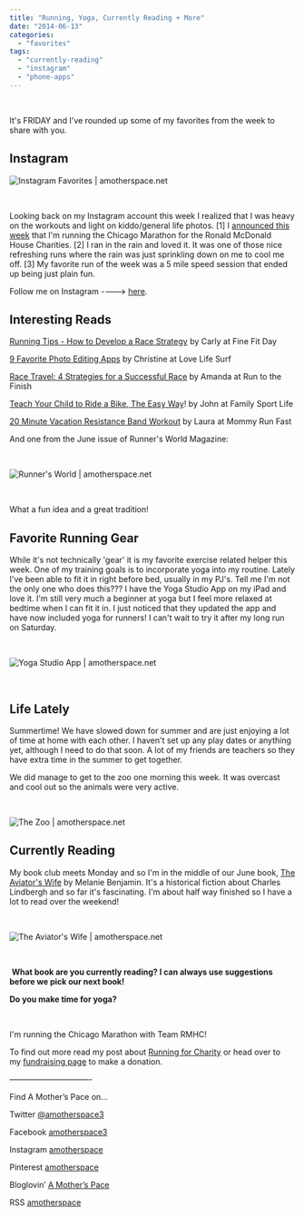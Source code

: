 ```yaml
---
title: "Running, Yoga, Currently Reading + More"
date: "2014-06-13"
categories: 
  - "favorites"
tags: 
  - "currently-reading"
  - "instagram"
  - "phone-apps"
---
```


 

It's FRIDAY and I've rounded up some of my favorites from the week to share with you.

## Instagram

![Instagram Favorites | amotherspace.net](images/instagramjun13-1024x1024.jpg)

 

Looking back on my Instagram account this week I realized that I was heavy on the workouts and light on kiddo/general life photos. \[1\] I [announced this week](http://amotherspace.net/2014/06/the-chicago-marathon-running-for-charity/) that I'm running the Chicago Marathon for the Ronald McDonald House Charities. \[2\] I ran in the rain and loved it. It was one of those nice refreshing runs where the rain was just sprinkling down on me to cool me off. \[3\] My favorite run of the week was a 5 mile speed session that ended up being just plain fun.

Follow me on Instagram ----> [here](http://instagram.com/amotherspace).

## Interesting Reads

[Running Tips - How to Develop a Race Strategy](http://finefitday.com/2014/06/running-tips-how-to-develop-a-race-strategy.html) by Carly at Fine Fit Day

[9 Favorite Photo Editing Apps](http://www.lovelifesurf.com/9-favorite-photo-editing-apps/?utm_content=bufferedaf8&utm_medium=social&utm_source=twitter.com&utm_campaign=buffer) by Christine at Love Life Surf

[Race Travel: 4 Strategies for a Successful Race](http://www.runtothefinish.com/2014/06/tips-for-traveling-to-a-marathon.html?utm_content=buffer544ef&utm_medium=social&utm_source=twitter.com&utm_campaign=buffer) by Amanda at Run to the Finish

[Teach Your Child to Ride a Bike, The Easy Way](http://familysportlife.net/teach-your-child-to-ride-a-bike/?utm_content=bufferb575d&utm_medium=social&utm_source=twitter.com&utm_campaign=buffer)! by John at Family Sport Life

[20 Minute Vacation Resistance Band Workout](http://www.mommyrunfast.com/vacation-resistance-band-workout/?utm_content=bufferdb9ff&utm_medium=social&utm_source=twitter.com&utm_campaign=buffer) by Laura at Mommy Run Fast

And one from the June issue of Runner's World Magazine:

 

![Runner's World | amotherspace.net](images/IMAG6191.jpg)

 

What a fun idea and a great tradition!

## Favorite Running Gear

While it's not technically 'gear' it is my favorite exercise related helper this week. One of my training goals is to incorporate yoga into my routine. Lately I've been able to fit it in right before bed, usually in my PJ's. Tell me I'm not the only one who does this??? I have the Yoga Studio App on my iPad and love it. I'm still very much a beginner at yoga but I feel more relaxed at bedtime when I can fit it in. I just noticed that they updated the app and have now included yoga for runners! I can't wait to try it after my long run on Saturday.

 

![Yoga Studio App | amotherspace.net](images/IMAG6275-1-1024x773.jpg)

 

## Life Lately

Summertime! We have slowed down for summer and are just enjoying a lot of time at home with each other. I haven't set up any play dates or anything yet, although I need to do that soon. A lot of my friends are teachers so they have extra time in the summer to get together.

We did manage to get to the zoo one morning this week. It was overcast and cool out so the animals were very active.

 

![The Zoo | amotherspace.net](images/A-morning-at-the-zoo-is-just-what-we-needed.jpg)

## Currently Reading

My book club meets Monday and so I'm in the middle of our June book, [The Aviator's Wife](http://amzn.to/1mZS0ss) by Melanie Benjamin. It's a historical fiction about Charles Lindbergh and so far it's fascinating. I'm about half way finished so I have a lot to read over the weekend!

 

![The Aviator's Wife | amotherspace.net](images/IMAG6189.jpg)

 

 **What book are you currently reading? I can always use suggestions before we pick our next book!**

**Do you make time for yoga?**

 

I'm running the Chicago Marathon with Team RMHC!

To find out more read my post about [Running for Charity](http://amotherspace.net/2014/06/the-chicago-marathon-running-for-charity/) or head over to my [fundraising page](http://www.kintera.org/faf/donorReg/donorPledge.asp?ievent=1097960&supId=399266070) to make a donation.

——————————-

Find A Mother’s Pace on…

Twitter [@amotherspace3](https://twitter.com/amotherspace3)

Facebook [amotherspace3](http://facebook.com/amotherspace3)

Instagram [amotherspace](http://instagram.com/amotherspace)

Pinterest [amotherspace](http://pinterest.com/amotherspace/)

Bloglovin’ [A Mother’s Pace](http://www.bloglovin.com/en/blog/6680087)

RSS [amotherspace](http://feeds.feedburner.com/amotherspace)
